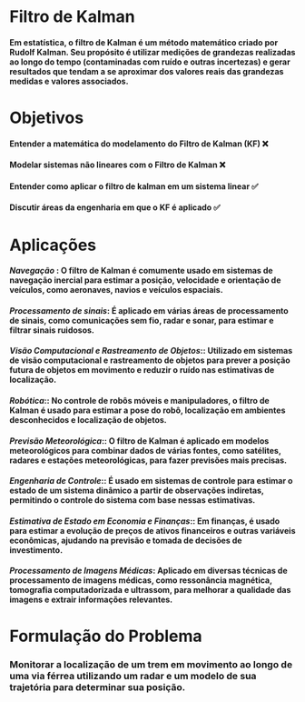 # Filtro de Kalman

#### Em estatística, o filtro de Kalman é um método matemático criado por Rudolf Kalman. Seu propósito é utilizar medições de grandezas realizadas ao longo do tempo (contaminadas com ruído e outras incertezas) e gerar resultados que tendam a se aproximar dos valores reais das grandezas medidas e valores associados. 

# Objetivos

#### Entender a matemática do modelamento do Filtro de Kalman (KF) :x:
#### Modelar sistemas não lineares com o Filtro de Kalman :x:
#### Entender como aplicar o filtro de kalman em um sistema linear :white_check_mark:
#### Discutir áreas da engenharia em que o KF é aplicado :white_check_mark:


# Aplicações

#### ***Navegação***	: O filtro de Kalman é comumente usado em sistemas de navegação inercial para estimar a posição, velocidade e orientação de veículos, como aeronaves, navios e veículos espaciais.

#### ***Processamento de sinais***: É aplicado em várias áreas de processamento de sinais, como comunicações sem fio, radar e sonar, para estimar e filtrar sinais ruidosos.

#### ***Visão Computacional e Rastreamento de Objetos***:: Utilizado em sistemas de visão computacional e rastreamento de objetos para prever a posição futura de objetos em movimento e reduzir o ruído nas estimativas de localização.

#### ***Robótica***:: No controle de robôs móveis e manipuladores, o filtro de Kalman é usado para estimar a pose do robô, localização em ambientes desconhecidos e localização de objetos.

#### ***Previsão Meteorológica***:: O filtro de Kalman é aplicado em modelos meteorológicos para combinar dados de várias fontes, como satélites, radares e estações meteorológicas, para fazer previsões mais precisas.

#### ***Engenharia de Controle***:: É usado em sistemas de controle para estimar o estado de um sistema dinâmico a partir de observações indiretas, permitindo o controle do sistema com base nessas estimativas.

#### ***Estimativa de Estado em Economia e Finanças***:: Em finanças, é usado para estimar a evolução de preços de ativos financeiros e outras variáveis econômicas, ajudando na previsão e tomada de decisões de investimento.

#### ***Processamento de Imagens Médicas***: Aplicado em diversas técnicas de processamento de imagens médicas, como ressonância magnética, tomografia computadorizada e ultrassom, para melhorar a qualidade das imagens e extrair informações relevantes.

# Formulação do Problema

### Monitorar a localização de um trem em movimento ao longo de uma via férrea utilizando um radar e um modelo de sua trajetória para determinar sua posição.
